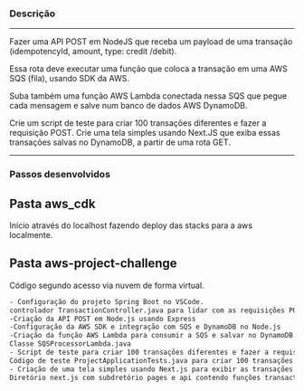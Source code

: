 ### Descrição
---
Fazer uma API POST em NodeJS que receba um payload de uma transação (idempotencyId, amount, type: credit /debit).

Essa rota deve executar uma função que coloca a transação em uma AWS SQS (fila), usando SDK da AWS.

Suba também uma função AWS Lambda conectada nessa SQS que pegue cada mensagem e salve num banco de dados AWS DynamoDB.

Crie um script de teste para criar 100 transações diferentes e fazer a requisição POST.
Crie uma tela simples usando Next.JS que exiba essas transações salvas no DynamoDB, a partir de uma rota GET.


---
### Passos desenvolvidos
## Pasta aws_cdk
Início através do localhost fazendo deploy das stacks para a aws localmente.

## Pasta aws-project-challenge
Código segundo acesso via nuvem de forma virtual.

```bash
- Configuração do projeto Spring Boot no VSCode.
controlador TransactionController.java para lidar com as requisições POST
-Criação da API POST em Node.js usando Express
-Configuração da AWS SDK e integração com SQS e DynamoDB no Node.js
-Criação da função AWS Lambda para consumir a SQS e salvar no DynamoDB
Classe SQSProcessorLambda.java
- Script de teste para criar 100 transações diferentes e fazer a requisição POST
Código de teste ProjectApplicationTests.java para criar 100 transações diferentes e fazer a requisição POST.
- Criação de uma tela simples usando Next.js para exibir as transações salvas no DynamoDB
Diretório next.js com subdretório pages e api contendo funções transactions.js e transactionController.js, respectivamente.Para exibir as transações salvas no DynamoDB.

